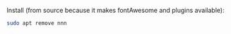 Install (from source because it makes fontAwesome and plugins available):

```sh
sudo apt remove nnn

```